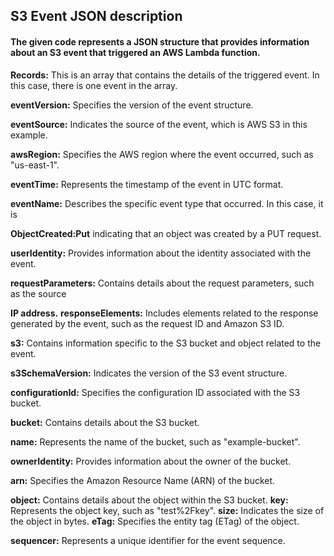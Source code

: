 ## S3 Event JSON description

#### The given code represents a JSON structure that provides information about an S3 event that triggered an AWS Lambda function.

**Records:** This is an array that contains the details of the triggered event. In this case, there is one event in the array.

**eventVersion:** Specifies the version of the event structure.

**eventSource:** Indicates the source of the event, which is AWS S3 in this example.

**awsRegion:** Specifies the AWS region where the event occurred, such as "us-east-1".

**eventTime:** Represents the timestamp of the event in UTC format.

**eventName:** Describes the specific event type that occurred. In this case, it is 

 **ObjectCreated:Put** indicating that an object was created by a PUT request.
 
 **userIdentity:** Provides information about the identity associated with the event.
 
 **requestParameters:** Contains details about the request parameters, such as the source
 
 **IP address.**
    **responseElements:** Includes elements related to the response generated by the event, such as the request ID and Amazon S3 ID.
    
   **s3:** Contains information specific to the S3 bucket and object related to the event.
    
   **s3SchemaVersion:** Indicates the version of the S3 event structure.
   
   **configurationId:** Specifies the configuration ID associated with the S3 bucket.
   
   **bucket:** Contains details about the S3 bucket.
   
   **name:** Represents the name of the bucket, such as "example-bucket".
   
   **ownerIdentity:** Provides information about the owner of the bucket.
   
   **arn:** Specifies the Amazon Resource Name (ARN) of the bucket.
   
   **object:** Contains details about the object within the S3 bucket.
      **key:** Represents the object key, such as "test%2Fkey".
     **size:** Indicates the size of the object in bytes.
     **eTag:** Specifies the entity tag (ETag) of the object.
     
   **sequencer:** Represents a unique identifier for the event sequence.

